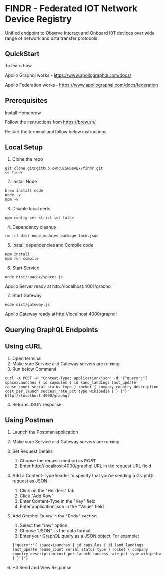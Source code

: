 # FINDR - Federated IOT Network Device Registry

Unified endpoint to Observe Interact and Onboard IOT devices over wide range of network and data transfer protocols

## __QuickStart__

To learn how 

Apollo Graphql works - https://www.apollographql.com/docs/

Apollo Federation works - https://www.apollographql.com/docs/federation


## __Prerequisites__
Install Homebrew 
    
  Follow the instructions from https://brew.sh/

Restart the terminal and follow below instructions

## __Local Setup__
1. Clone the repo
  ```console
  git clone git@github.com:DISHDevEx/findr.git
  cd findr
  ```
2. Install Node
  ```console
  brew install node
  node -v
  npm -v
  ```
3. Disable local certs
  ```console
  npm config set strict-ssl false
  ```
4. Dependency cleanup
  ```console
  rm -rf dist node_modules package-lock.json
  ```
5. Install dependencies and Compile code
  ```console
  npm install
  npm run compile
  ```
6. Start Service
  ```console
  node dist/spacex/spacex.js
  ```
  Apollo Server ready at http://localhost:4001/graphql

7. Start Gateway
  ```console
  node dist/gateway.js
  ```
  Apollo Gateway ready at http://localhost:4000/graphql


## __Querying GraphQL Endpoints__

## __Using cURL__
1. Open terminal 
2. Make sure Service and Gateway servers are running
3. Run below Command
  ```console
  curl -X POST -H "Content-Type: application/json" -d '{"query":"{ spacexLaunches { id capsules { id land_landings last_update reuse_count serial status type } rocket { company country description cost_per_launch success_rate_pct type wikipedia } } }"}' http://localhost:4000/graphql
  ```
4. Returns JSON response

## __Using Postman__
1. Launch the Postman application
2. Make sure Service and Gateway servers are running
3. Set Request Details
    1. Choose the request method as POST
    2. Enter http://localhost:4000/graphql URL in the request URL field

4. Add a Content-Type header to specify that you're sending a GraphQL request as JSON.
    1. Click on the "Headers" tab
    2. Click "Add Row"
    3. Enter Content-Type in the "Key" field
    4. Enter application/json in the "Value" field

5. Add Graphql Query in the "Body" section
    1. Select the "raw" option.
    2. Choose "JSON" as the data format.
    3. Enter your GraphQL query as a JSON object. For example:
    ```console
    {"query":"{ spacexLaunches { id capsules { id land_landings last_update reuse_count serial status type } rocket { company country description cost_per_launch success_rate_pct type wikipedia } } }"}
    ```
6. Hit Send and View Response